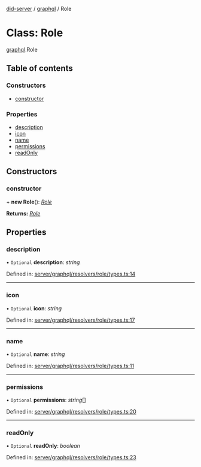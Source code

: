 [did-server](../README.md) / [graphql](../modules/graphql.md) / Role

# Class: Role

[graphql](../modules/graphql.md).Role

## Table of contents

### Constructors

- [constructor](graphql.role.md#constructor)

### Properties

- [description](graphql.role.md#description)
- [icon](graphql.role.md#icon)
- [name](graphql.role.md#name)
- [permissions](graphql.role.md#permissions)
- [readOnly](graphql.role.md#readonly)

## Constructors

### constructor

\+ **new Role**(): [*Role*](graphql.role.md)

**Returns:** [*Role*](graphql.role.md)

## Properties

### description

• `Optional` **description**: *string*

Defined in: [server/graphql/resolvers/role/types.ts:14](https://github.com/Puzzlepart/did/blob/5da6768a/server/graphql/resolvers/role/types.ts#L14)

___

### icon

• `Optional` **icon**: *string*

Defined in: [server/graphql/resolvers/role/types.ts:17](https://github.com/Puzzlepart/did/blob/5da6768a/server/graphql/resolvers/role/types.ts#L17)

___

### name

• `Optional` **name**: *string*

Defined in: [server/graphql/resolvers/role/types.ts:11](https://github.com/Puzzlepart/did/blob/5da6768a/server/graphql/resolvers/role/types.ts#L11)

___

### permissions

• `Optional` **permissions**: *string*[]

Defined in: [server/graphql/resolvers/role/types.ts:20](https://github.com/Puzzlepart/did/blob/5da6768a/server/graphql/resolvers/role/types.ts#L20)

___

### readOnly

• `Optional` **readOnly**: *boolean*

Defined in: [server/graphql/resolvers/role/types.ts:23](https://github.com/Puzzlepart/did/blob/5da6768a/server/graphql/resolvers/role/types.ts#L23)
